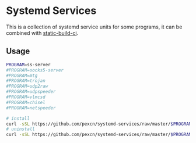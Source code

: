 # Systemd Services

This is a collection of systemd service units for some programs, it can be combined with [static-build-ci](https://github.com/pexcn/static-build-ci).

## Usage

```bash
PROGRAM=ss-server
#PROGRAM=socks5-server
#PROGRAM=mtg
#PROGRAM=trojan
#PROGRAM=udp2raw
#PROGRAM=udpspeeder
#PROGRAM=vlmcsd
#PROGRAM=chisel
#PROGRAM=netspeeder

# install
curl -sSL https://github.com/pexcn/systemd-services/raw/master/$PROGRAM/install.sh | bash
# uninstall
curl -sSL https://github.com/pexcn/systemd-services/raw/master/$PROGRAM/uninstall.sh | bash
```
